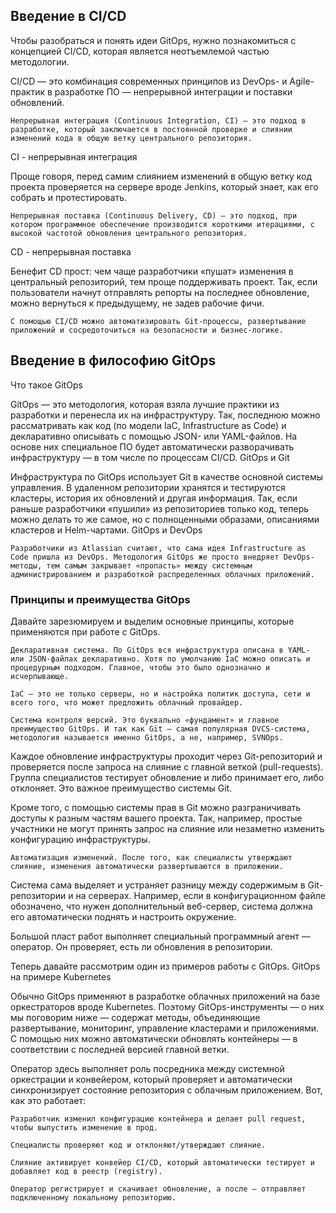 ## Введение в CI/CD

Чтобы разобраться и понять идеи GitOps, нужно познакомиться с концепцией CI/CD, которая является неотъемлемой частью методологии. 

CI/CD — это комбинация современных принципов из DevOps- и Agile-практик в разработке ПО — непрерывной интеграции и поставки обновлений.

    Непрерывная интеграция (Continuous Integration, CI) — это подход в разработке, который заключается в постоянной проверке и слиянии изменений кода в общую ветку центрального репозитория.

CI - непрерывная интеграция

Проще говоря, перед самим слиянием изменений в общую ветку код проекта проверяется на сервере вроде Jenkins, который знает, как его собрать и протестировать.

    Непрерывная поставка (Continuous Delivery, CD) — это подход, при котором программное обеспечение производится короткими итерациями, с высокой частотой обновления центрального репозитория.

CD - непрерывная поставка

Бенефит CD прост: чем чаще разработчики «пушат» изменения в центральный репозиторий, тем проще поддерживать проект. Так, если пользователи начнут отправлять репорты на последнее обновление, можно вернуться к предыдущему, не задев рабочие фичи.

    С помощью CI/CD можно автоматизировать Git-процессы, развертывание приложений и сосредоточиться на безопасности и бизнес-логике.

## Введение в философию GitOps
Что такое GitOps

GitOps — это методология, которая взяла лучшие практики из разработки и перенесла их на инфраструктуру. Так, последнюю можно рассматривать как код (по модели IaC, Infrastructure as Code) и декларативно описывать с помощью JSON- или YAML-файлов. На основе них специальное ПО будет автоматически разворачивать инфраструктуру — в том числе по процессам CI/CD. 
GitOps и Git

Инфраструктура по GitOps использует Git в качестве основной системы управления. В удаленном репозитории хранятся и тестируются кластеры, история их обновлений и другая информация. Так, если раньше разработчики «пушили» из репозиториев только код, теперь можно делать то же самое, но с полноценными образами, описаниями кластеров и Helm-чартами.
GitOps и DevOps

    Разработчики из Atlassian считают, что сама идея Infrastructure as Code пришла из DevOps. Методология GitOps же просто внедряет DevOps-методы, тем самым закрывает «пропасть» между системным администрированием и разработкой распределенных облачных приложений.

### Принципы и преимущества GitOps

Давайте зарезюмируем и выделим основные принципы, которые применяются при работе с GitOps. 

    Декларативная система. По GitOps вся инфраструктура описана в YAML- или JSON-файлах декларативно. Хотя по умолчанию IaC можно описать и процедурным подходом. Главное, чтобы это было однозначно и исчерпывающе.

    IaC — это не только серверы, но и настройка политик доступа, сети и всего того, что может предложить облачный провайдер.

    Система контроля версий. Это буквально «фундамент» и главное преимущество GitOps. И так как Git — самая популярная DVCS-система, методология называется именно GitOps, а не, например, SVNOps. 

Каждое обновление инфраструктуры проходит через Git-репозиторий и проверяется после запроса на слияние с главной веткой (pull-requests). Группа специалистов тестирует обновление и либо принимает его, либо отклоняет. Это важное преимущество системы Git. 

Кроме того, с помощью системы прав в Git можно разграничивать доступы к разным частям вашего проекта. Так, например, простые участники не могут принять запрос на слияние или незаметно изменить конфигурацию инфраструктуры. 

    Автоматизация изменений. После того, как специалисты утверждают слияние, изменения автоматически развертываются в приложении. 

Система сама выделяет и устраняет разницу между содержимым в Git-репозитории и на серверах. Например, если в конфигурационном файле обозначено, что нужен дополнительный веб-сервер, система должна его автоматически поднять и настроить окружение.  

Большой пласт работ выполняет специальный программный агент — оператор. Он проверяет, есть ли обновления в репозитории.

Теперь давайте рассмотрим один из примеров работы с GitOps.
GitOps на примере Kubernetes

Обычно GitOps применяют в разработке облачных приложений на базе оркестраторов вроде Kubernetes. Поэтому GitOps-инструменты — о них мы поговорим ниже — содержат методы, объединяющие развертывание, мониторинг, управление кластерами и приложениями. С помощью них можно автоматически обновлять контейнеры — в соответствии с последней версией главной ветки. 

Оператор здесь выполняет роль посредника между системной оркестрации и конвейером, который проверяет и автоматически синхронизирует состояние репозитория с облачным приложением. Вот, как это работает: 

    Разработчик изменил конфигурацию контейнера и делает pull request, чтобы выпустить изменение в прод. 

    Специалисты проверяют код и отклоняют/утверждают слияние. 

    Слияние активирует конвейер CI/CD, который автоматически тестирует и добавляет код в реестр (registry). 

    Оператор регистрирует и скачивает обновление, а после — отправляет подключенному локальному репозиторию.